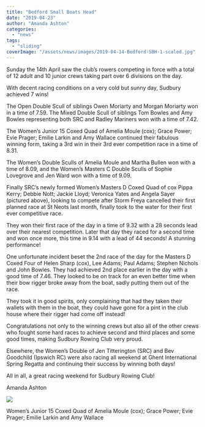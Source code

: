 ```yaml
---
title: "Bedford Small Boats Head"
date: "2019-04-23"
author: "Amanda Ashton"
categories: 
  - "news"
tags: 
  - "sliding"
coverImage: "/assets/news/images/2019-04-14-Bedford-SBH-1-scaled.jpg"
---
```


Sunday the 14th April saw the club’s rowers competing in force with a total of 12 adult and 10 junior crews taking part over 6 divisions on the day.

With decent racing conditions on a very cold but sunny day, Sudbury achieved 7 wins!

The Open Double Scull of siblings Owen Moriarty and Morgan Moriarty won in a time of 7.59. The Mixed Double Scull of siblings Tom Bowles and Amy Bowles representing both SRC and Radley Mariners won with a time of 7.42.

The Women’s Junior 15 Coxed Quad of Amelia Moule (cox); Grace Power; Evie Prager; Emilie Larkin and Amy Wallace continued their fabulous winning form, taking a 3rd win in their 3rd ever competition race in a time of 8.31.

The Women’s Double Sculls of Amelia Moule and Martha Bullen won with a time of 8.09, and the Women’s Masters C Double Sculls of Sophie Lovegrove and Jen Ward won with a time of 9.09.

Finally SRC’s newly formed Women’s Masters D Coxed Quad of cox Pippa Kerry; Debbie Nott; Jackie Lloyd; Veronica Yates and Angela Sayer (pictured above), looking to compete after Storm Freya cancelled their first planned race at St Neots last month, finally took to the water for their first ever competitive race.

They won their first race of the day in a time of 9.32 with a 28 seconds lead over their nearest competition. Later that day they raced for a second time and won once more, this time in 9.14 with a lead of 44 seconds! A stunning performance!

One unfortunate incident beset the 2nd race of the day for the Masters D Coxed Four of Helen Sharp (cox), Lee Adams; Paul Adams; Stephen Nichols and John Bowles. They had achieved 2nd place earlier in the day with a good time of 7.46. They looked to be on track for an even better time when their bow rigger broke away from the boat, sadly putting them out of the race.

They took it in good spirits, only complaining that had they taken their wallets with them in the boat, they could have gone for a pint in the club house where their rigger had come off instead!

Congratulations not only to the winning crews but also all of the other crews who fought some hard races to achieve second and third places and some good times, making Sudbury Rowing Club very proud.

Elsewhere, the Women’s Double of Jen Titterington (SRC) and Bev Goodchild (Ipswich RC) were also racing all weekend at Ghent International Spring Regatta and continuing their success by winning both days!

All in all, a great racing weekend for Sudbury Rowing Club!

Amanda Ashton

![](/assets/news/images/2019-04-14-Bedford-SBH-2.jpg)

  
Women’s Junior 15 Coxed Quad of Amelia Moule (cox); Grace Power; Evie Prager; Emilie Larkin and Amy Wallace
